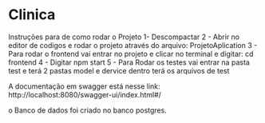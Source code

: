 # Clinica

Instruções para de como rodar o Projeto
1- Descompactar
2 - Abrir no editor de codigos e rodar o projeto através do arquivo: ProjetoAplication
3 - Para rodar o frontend vai entrar no projeto e clicar no terminal e digitar: cd frontend
4 - Digitar npm start
5 - Para Rodar os testes vai entrar na pasta test e terá 2 pastas model e dervice
dentro terá os arquivos de test

A documentação em swagger está nesse link: http://localhost:8080/swagger-ui/index.html#/

o Banco de dados foi criado no banco postgres.

